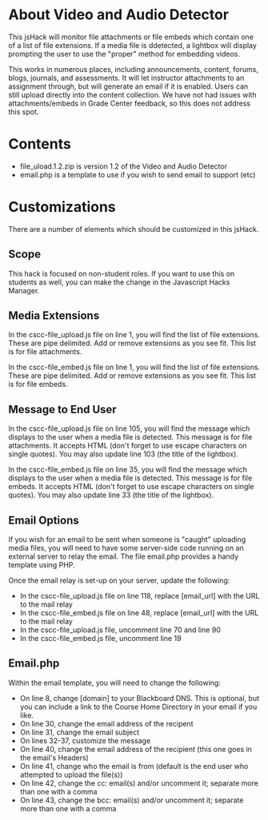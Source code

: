 # About Video and Audio Detector

This jsHack will monitor file attachments or file embeds which contain one of a list of file extensions.  If a media file is ddetected, a lightbox will display prompting the user to use the "proper" method for embedding videos.

This works in numerous places, including announcements, content, forums, blogs, journals, and assessments.  It will let instructor attachments to an assignment through, but will generate an email if it is enabled.  Users can still upload directly into the content collection.  We have not had issues with attachments/embeds in Grade Center feedback, so this does not address this spot.

# Contents

- file_uload.1.2.zip is version 1.2 of the Video and Audio Detector
- email.php is a template to use if you wish to send email to support (etc)

# Customizations

There are a number of elements which should be customized in this jsHack.

## Scope
This hack is focused on non-student roles.  If you want to use this on students as well, you can make the change in the Javascript Hacks Manager.

## Media Extensions

In the cscc-file_upload.js file on line 1, you will find the list of file extensions.  These are pipe delimited.  Add or remove extensions as you see fit.  This list is for file attachments.

In the cscc-file_embed.js file on line 1, you will find the list of file extensions.  These are pipe delimited.  Add or remove extensions as you see fit.  This list is for file embeds.

## Message to End User

In the cscc-file_upload.js file on line 105, you will find the message which displays to the user when a media file is detected.  This message is for file attachments.  It accepts HTML (don't forget to use escape characters on single quotes).  You may also update line 103 (the title of the lightbox).

In the cscc-file_embed.js file on line 35, you will find the message which displays to the user when a media file is detected.  This message is for file embeds.  It accepts HTML (don't forget to use escape characters on single quotes). You may also update line 33 (the title of the lightbox).

## Email Options

If you wish for an email to be sent when someone is "caught" uploading media files, you will need to have some server-side code running on an external server to relay the email.  The file email.php provides a handy template using PHP.

Once the email relay is set-up on your server, update the following:
- In the cscc-file_upload.js file on line 118, replace [email_url] with the URL to the mail relay
- In the cscc-file_embed.js file on line 48, replace [email_url] with the URL to the mail relay
- In the cscc-file_upload.js file, uncomment line 70 and line 90
- In the cscc-file_embed.js file, uncomment line 19

## Email.php
Within the email template, you will need to change the following:
- On line 8, change [domain] to your Blackboard DNS.  This is optional, but you can include a link to the Course Home Directory in your email if you like.
- On line 30, change the email address of the recipent
- On line 31, change the email subject
- On lines 32-37, customize the message
- On line 40, change the email address of the recipient (this one goes in the email's Headers)
- On line 41, change who the email is from (default is the end user who attempted to upload the file(s))
- On line 42, change the cc: email(s) and/or uncomment it; separate more than one with a comma
- On line 43, change the bcc: email(s) and/or uncomment it; separate more than one with a comma
